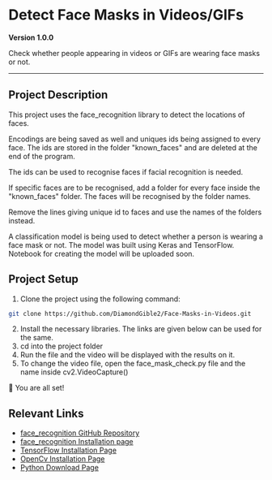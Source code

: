 # Detect Face Masks in Videos/GIFs

**Version 1.0.0**

Check whether people appearing in videos or GIFs are wearing face masks or not.

---

## Project Description

This project uses the face_recognition library to detect the locations of faces.

Encodings are being saved as well and uniques ids being assigned to every face. The ids are stored in the folder "known_faces" and are deleted at the end of the program.

The ids can be used to recognise faces if facial recognition is needed.

If specific faces are to be recognised, add a folder for every face inside the "known_faces" folder. The faces will be recognised by the folder names.

Remove the lines giving unique id to faces and use the names of the folders instead.

A classification model is being used to detect whether a person is wearing a face mask or not. The model was built using Keras and TensorFlow. Notebook for creating the model will be uploaded soon.

## Project Setup

1. Clone the project using the following command: 
```bash
git clone https://github.com/DiamondGible2/Face-Masks-in-Videos.git 
```
2. Install the necessary libraries. The links are given below can be used for the same.
3. cd into the project folder
4. Run the file and the video will be displayed with the results on it.
5. To change the video file, open the face_mask_check.py file and the name inside cv2.VideoCapture()

🌟 You are all set!

## Relevant Links

* [face_recognition GitHub Repository](https://github.com/ageitgey/face_recognition)
* [face_recognition Installation page](https://pypi.org/project/face-recognition/)
* [TensorFlow Installation Page](https://www.tensorflow.org/install)
* [OpenCv Installation Page](https://pypi.org/project/opencv-python/)
* [Python Download Page](https://www.python.org/downloads/)